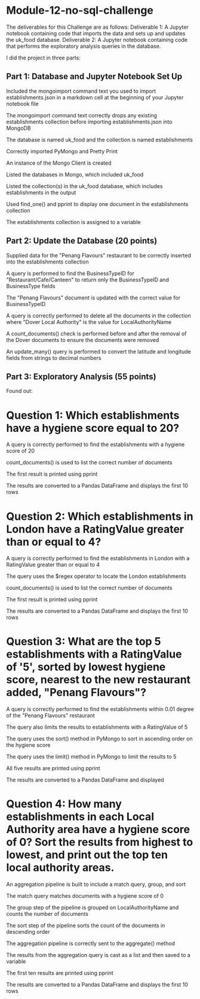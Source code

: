 # Module-12-no-sql-challenge

The deliverables for this Challenge are as follows:
Deliverable 1: A Jupyter notebook containing code that imports the data and sets up and updates the uk_food database.
Deliverable 2: A Jupyter notebook containing code that performs the exploratory analysis queries in the database.

I did the project in three parts:

## Part 1: Database and Jupyter Notebook Set Up

Included the mongoimport command text you used to import establishments.json in a markdown cell at the beginning of your Jupyter notebook file

The mongoimport command text correctly drops any existing establishments collection before importing establishments.json into MongoDB 

The database is named uk_food and the collection is named establishments 

Correctly imported PyMongo and Pretty Print 

An instance of the Mongo Client is created 

Listed the databases in Mongo, which included uk_food 

Listed the collection(s) in the uk_food database, which includes establishments in the output

Used find_one() and pprint to display one document in the establishments collection 

The establishments collection is assigned to a variable

## Part 2: Update the Database (20 points)

Supplied data for the "Penang Flavours" restaurant to be correctly inserted into the establishments collection

A query is performed to find the BusinessTypeID for "Restaurant/Cafe/Canteen" to return only the BusinessTypeID and BusinessType fields 

The "Penang Flavours" document is updated with the correct value for BusinessTypeID 

A query is correctly performed to delete all the documents in the collection where "Dover Local Authority" is the value for LocalAuthorityName 

A count_documents() check is performed before and after the removal of the Dover documents to ensure the documents were removed 

An update_many() query is performed to convert the latitude and longitude fields from strings to decimal numbers 

## Part 3: Exploratory Analysis (55 points)

Found out:

# Question 1: Which establishments have a hygiene score equal to 20? 

A query is correctly performed to find the establishments with a hygiene score of 20 

count_documents() is used to list the correct number of documents

The first result is printed using pprint

The results are converted to a Pandas DataFrame and displays the first 10 rows 

# Question 2: Which establishments in London have a RatingValue greater than or equal to 4? 

A query is correctly performed to find the establishments in London with a RatingValue greater than or equal to 4 

The query uses the $regex operator to locate the London establishments 

count_documents() is used to list the correct number of documents 

The first result is printed using pprint

The results are converted to a Pandas DataFrame and displays the first 10 rows 

# Question 3: What are the top 5 establishments with a RatingValue of '5', sorted by lowest hygiene score, nearest to the new restaurant added, "Penang Flavours"? 

A query is correctly performed to find the establishments within 0.01 degree of the "Penang Flavours" restaurant 

The query also limits the results to establishments with a RatingValue of 5 

The query uses the sort() method in PyMongo to sort in ascending order on the hygiene score 

The query uses the limit() method in PyMongo to limit the results to 5 

All five results are printed using pprint 

The results are converted to a Pandas DataFrame and displayed 

# Question 4: How many establishments in each Local Authority area have a hygiene score of 0? Sort the results from highest to lowest, and print out the top ten local authority areas. 

An aggregation pipeline is built to include a match query, group, and sort 

The match query matches documents with a hygiene score of 0 

The group step of the pipeline is grouped on LocalAuthorityName and counts the number of documents 

The sort step of the pipeline sorts the count of the documents in descending order 

The aggregation pipeline is correctly sent to the aggregate() method 

The results from the aggregation query is cast as a list and then saved to a variable 

The first ten results are printed using pprint 

The results are converted to a Pandas DataFrame and displays the first 10 rows 
